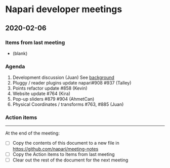 # Napari developer meetings

## 2020-02-06

### Items from last meeting

- (blank)

### Agenda

1. Development discussion (Juan) See [background](https://napari.zulipchat.com/#narrow/stream/215290-dev-meeting/topic/agendas/near/187330568)
2. Pluggy / reader plugins update napari#908 #937 (Talley)
3. Points refactor update #858 (Kevin)
4. Website update #764 (Kira)
5. Pop-up sliders #879 #904 (AhmetCan)
6. Physical Coordinates / transforms #763, #885 (Juan)

### Action items



--------------

At the end of the meeting:
- [ ] Copy the contents of this document to a new file in https://github.com/napari/meeting-notes
- [ ] Copy the Action items to Items from last meeting
- [ ] Clear out the rest of the document for the next meeting